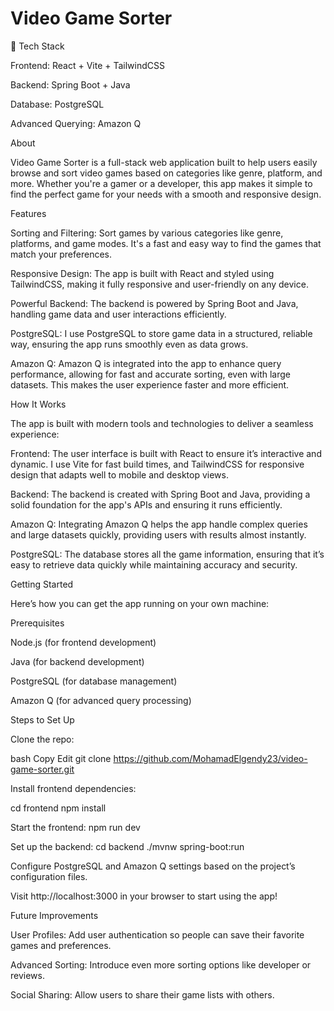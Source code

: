 # Video Game Sorter

🔧 Tech Stack

Frontend: React + Vite + TailwindCSS

Backend: Spring Boot + Java

Database: PostgreSQL

Advanced Querying: Amazon Q

About

Video Game Sorter is a full-stack web application built to help users easily browse and sort video games based on categories like genre, platform, and more. Whether you're a gamer or a developer, this app makes it simple to find the perfect game for your needs with a smooth and responsive design.

Features

Sorting and Filtering: Sort games by various categories like genre, platforms, and game modes. It's a fast and easy way to find the games that match your preferences.

Responsive Design: The app is built with React and styled using TailwindCSS, making it fully responsive and user-friendly on any device.

Powerful Backend: The backend is powered by Spring Boot and Java, handling game data and user interactions efficiently.

PostgreSQL: I use PostgreSQL to store game data in a structured, reliable way, ensuring the app runs smoothly even as data grows.

Amazon Q: Amazon Q is integrated into the app to enhance query performance, allowing for fast and accurate sorting, even with large datasets. This makes the user experience faster and more efficient.

How It Works

The app is built with modern tools and technologies to deliver a seamless experience:

Frontend: The user interface is built with React to ensure it’s interactive and dynamic. I use Vite for fast build times, and TailwindCSS for responsive design that adapts well to mobile and desktop views.

Backend: The backend is created with Spring Boot and Java, providing a solid foundation for the app's APIs and ensuring it runs efficiently.

Amazon Q: Integrating Amazon Q helps the app handle complex queries and large datasets quickly, providing users with results almost instantly.

PostgreSQL: The database stores all the game information, ensuring that it’s easy to retrieve data quickly while maintaining accuracy and security.

Getting Started

Here’s how you can get the app running on your own machine:

Prerequisites

Node.js (for frontend development)

Java (for backend development)

PostgreSQL (for database management)

Amazon Q (for advanced query processing)

Steps to Set Up

Clone the repo:

bash
Copy
Edit
git clone https://github.com/MohamadElgendy23/video-game-sorter.git

Install frontend dependencies:

cd frontend
npm install

Start the frontend:
npm run dev

Set up the backend:
cd backend
./mvnw spring-boot:run

Configure PostgreSQL and Amazon Q settings based on the project’s configuration files.

Visit http://localhost:3000 in your browser to start using the app!

Future Improvements

User Profiles: Add user authentication so people can save their favorite games and preferences.

Advanced Sorting: Introduce even more sorting options like developer or reviews.

Social Sharing: Allow users to share their game lists with others.




